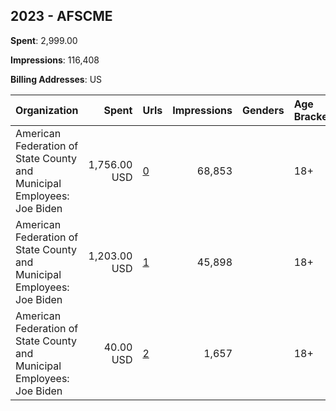 ## 2023 - AFSCME 
**Spent**: 2,999.00

**Impressions**: 116,408

**Billing Addresses**: US

|Organization|Spent|Urls|Impressions|Genders|Age Brackets|Country Codes|
|:---|---:|:---|---:|:---|:---|:---|
|American Federation of State  County and Municipal Employees: Joe Biden|1,756.00 USD|[0](https://www.snap.com/political-ads/asset/78ebb8842156fcb83654f6f7569f68fa47f71ca95b08521ffb6a9ce140f3a528?mediaType=mp4)|68,853||18+|united states|
|American Federation of State  County and Municipal Employees: Joe Biden|1,203.00 USD|[1](https://www.snap.com/political-ads/asset/aba56fbdce4b09c2f25ff46b4df9916d0e75e57b110f62865119a06307b6e73f?mediaType=mp4)|45,898||18+|united states|
|American Federation of State  County and Municipal Employees: Joe Biden|40.00 USD|[2](https://www.snap.com/political-ads/asset/78ebb8842156fcb83654f6f7569f68fa47f71ca95b08521ffb6a9ce140f3a528?mediaType=mp4)|1,657||18+|united states|
